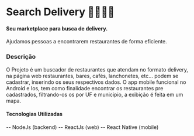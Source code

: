 # Search Delivery 👨🏻‍🍳🛵
 #### Seu marketplace  para busca de delivery.
 Ajudamos pessoas a encontrarem restaurantes de forma eficiente.

### Descrição
O Projeto é um buscador de restaurantes que atendam no formato delivery, na página web restaurantes, bares, cafés, lanchonetes, etc... podem se cadastrar, inserindo os seus respectivos dados. O app mobile funcional no Android e Ios, tem como finalidade encontrar os restaurantes pre cadastrados, filtrando-os os por UF e municipio, a exibição é feita em um mapa.

#### Tecnologias Utilizadas
 -- NodeJs (backend)
 -- ReactJs (web)
 -- React Native (mobile)

